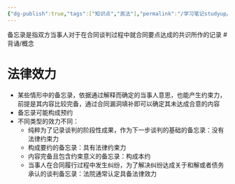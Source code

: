 ```yaml
---
{"dg-publish":true,"tags":["知识点","民法"],"permalink":"/学习笔记studyup/知识点cheese/备忘录/","dgPassFrontmatter":true,"created":"2024-07-14T21:07:43.331+08:00","updated":"2024-10-23T12:00:20.158+08:00"}
---
```


备忘录是指双方当事人对于在合同谈判过程中就合同要点达成的共识所作的记录 #背诵/概念 
# 法律效力
- 某些情形中的备忘录，依据通过解释而确定的当事人意思，也能产生约束力，前提是其内容比较完备，通过合同漏洞填补即可以确定其未达成合意的内容
- 备忘录可能构成预约
- 不同类型的效力不同：
	- 纯粹为了记录谈判的阶段性成果，作为下一步谈判的基础的备忘录：没有法律约束力
	- 构成要约的备忘录：具有法律约束力
	- 内容完备且包含约束意义的备忘录：构成本约 
	- 当事人在合同履行过程中发生纠纷，为了解决纠纷达成关于和解或者债务承认的谈判备忘录：法院通常认定具备法律效力